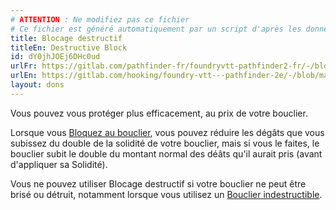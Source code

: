 ```yaml
---
# ATTENTION : Ne modifiez pas ce fichier
# Ce fichier est généré automatiquement par un script d'après les données du module Foundry VTT officiel et de sa traduction
title: Blocage destructif
titleEn: Destructive Block
id: dY0jhJOEj6DHc0ud
urlFr: https://gitlab.com/pathfinder-fr/foundryvtt-pathfinder2-fr/-/blob/master/data/feats/dY0jhJOEj6DHc0ud.htm
urlEn: https://gitlab.com/hooking/foundry-vtt---pathfinder-2e/-/blob/master/packs/data/feats.db/destructive-block.json
layout: dons
---
```

Vous pouvez vous protéger plus efficacement, au prix de votre bouclier.

Lorsque vous [Bloquez au bouclier](blocage-au-bouclier.html), vous pouvez réduire les dégâts que vous subissez du double de la solidité de votre bouclier, mais si vous le faites, le bouclier subit le double du montant normal des déâts qu'il aurait pris (avant d'appliquer sa Solidité).

Vous ne pouvez utiliser Blocage destructif si votre bouclier ne peut être brisé ou détruit, notamment lorsque vous utilisez un  [Bouclier indestructible](../équipements/bouclier-indestructible.html).
